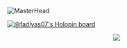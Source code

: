![MasterHead](https://1.bp.blogspot.com/-7A4WynwLsMw/XbBpCXG8fHI/AAAAAAAAMt4/uOa1bpLskYgrwGbllhSu2SDj_Mig8SXJQCLcBGAsYHQ/s1600/2000_600px.gif)

[![@fadlyas07's Holopin board](https://holopin.me/fadlyas07)](https://holopin.io/@fadlyas07)

<p align="center">
<img src="https://github-readme-stats.vercel.app/api/top-langs/?username=fadlyas07&layout=compact&theme=react" >
</p>
